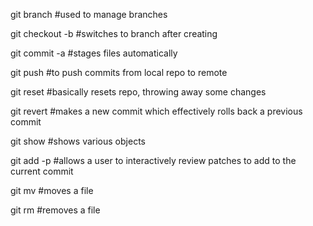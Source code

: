 git branch      #used to manage branches

git checkout -b #switches to branch after creating

git commit -a   #stages files automatically

git push        #to push commits from local repo to remote

git reset       #basically resets repo, throwing away some changes

git revert      #makes a new commit which effectively rolls back a previous commit

git show        #shows various objects

git add -p      #allows a user to interactively review patches to add to the current commit


git mv          #moves a file

git rm          #removes a file